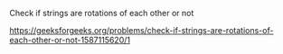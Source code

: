 Check if strings are rotations of each other or not

https://geeksforgeeks.org/problems/check-if-strings-are-rotations-of-each-other-or-not-1587115620/1
